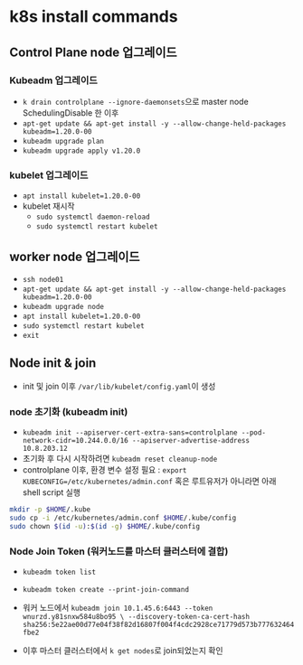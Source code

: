 # k8s install commands

## Control Plane node 업그레이드

### Kubeadm 업그레이드

- `k drain controlplane --ignore-daemonsets`으로 master node SchedulingDisable 한 이후
- `apt-get update && apt-get install -y --allow-change-held-packages kubeadm=1.20.0-00`
- `kubeadm upgrade plan`
- `kubeadm upgrade apply v1.20.0`

### kubelet 업그레이드

- `apt install kubelet=1.20.0-00`
- kubelet 재시작
  - `sudo systemctl daemon-reload`
  - `sudo systemctl restart kubelet`

## worker node 업그레이드

- `ssh node01`
- `apt-get update && apt-get install -y --allow-change-held-packages kubeadm=1.20.0-00`
- `kubeadm upgrade node`
- `apt install kubelet=1.20.0-00`
- `sudo systemctl restart kubelet`
- `exit`

## Node init & join
- init 및 join 이후 `/var/lib/kubelet/config.yaml`이 생성

### node 초기화 (kubeadm init)

- `kubeadm init --apiserver-cert-extra-sans=controlplane --pod-network-cidr=10.244.0.0/16 --apiserver-advertise-address 10.8.203.12`
- 초기화 후 다시 시작하려면 `kubeadm reset cleanup-node`
- controlplane 이후, 환경 변수 설정 필요 : `export KUBECONFIG=/etc/kubernetes/admin.conf` 혹은 루트유저가 아니라면 아래 shell script 실행
```sh
mkdir -p $HOME/.kube
sudo cp -i /etc/kubernetes/admin.conf $HOME/.kube/config
sudo chown $(id -u):$(id -g) $HOME/.kube/config
```

### Node Join Token (워커노드를 마스터 클러스터에 결합)

- `kubeadm token list`
- `kubeadm token create --print-join-command`

- 워커 노드에서 `kubeadm join 10.1.45.6:6443 --token wnurzd.y81snxw584u8bo95 \
        --discovery-token-ca-cert-hash sha256:5e22ae00d77e04f38f82d16807f004f4cdc2928ce71779d573b777632464fbe2`
- 이후 마스터 클러스터에서 `k get nodes`로 join되었는지 확인
